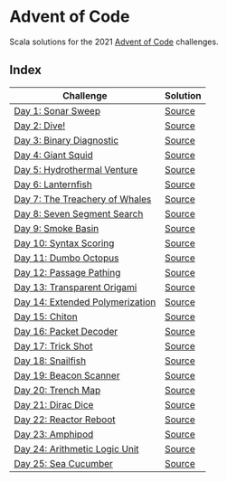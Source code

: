 # Advent of Code

Scala solutions for the 2021 [Advent of Code](https://www.adventofcode.com) challenges.

## Index

| Challenge                                                               | Solution                                    |
|-------------------------------------------------------------------------|---------------------------------------------|
| [Day 1: Sonar Sweep](https://adventofcode.com/2021/day/1)               | [Source](src/main/scala/advent/Day01.scala) | 
| [Day 2: Dive!](https://adventofcode.com/2021/day/2)                     | [Source](src/main/scala/advent/Day02.scala) | 
| [Day 3: Binary Diagnostic](https://adventofcode.com/2021/day/3)         | [Source](src/main/scala/advent/Day03.scala) | 
| [Day 4: Giant Squid](https://adventofcode.com/2021/day/4)               | [Source](src/main/scala/advent/Day04.scala) | 
| [Day 5: Hydrothermal Venture](https://adventofcode.com/2021/day/5)      | [Source](src/main/scala/advent/Day05.scala) | 
| [Day 6: Lanternfish](https://adventofcode.com/2021/day/6)               | [Source](src/main/scala/advent/Day06.scala) | 
| [Day 7: The Treachery of Whales](https://adventofcode.com/2021/day/7)   | [Source](src/main/scala/advent/Day07.scala) | 
| [Day 8: Seven Segment Search](https://adventofcode.com/2021/day/8)      | [Source](src/main/scala/advent/Day08.scala) | 
| [Day 9: Smoke Basin](https://adventofcode.com/2021/day/9)               | [Source](src/main/scala/advent/Day09.scala) | 
| [Day 10: Syntax Scoring](https://adventofcode.com/2021/day/10)          | [Source](src/main/scala/advent/Day10.scala) | 
| [Day 11: Dumbo Octopus](https://adventofcode.com/2021/day/11)           | [Source](src/main/scala/advent/Day11.scala) | 
| [Day 12: Passage Pathing](https://adventofcode.com/2021/day/12)         | [Source](src/main/scala/advent/Day12.scala) | 
| [Day 13: Transparent Origami](https://adventofcode.com/2021/day/13)     | [Source](src/main/scala/advent/Day13.scala) | 
| [Day 14: Extended Polymerization](https://adventofcode.com/2021/day/14) | [Source](src/main/scala/advent/Day14.scala) | 
| [Day 15: Chiton](https://adventofcode.com/2021/day/15)                  | [Source](src/main/scala/advent/Day15.scala) | 
| [Day 16: Packet Decoder](https://adventofcode.com/2021/day/16)          | [Source](src/main/scala/advent/Day16.scala) | 
| [Day 17: Trick Shot](https://adventofcode.com/2021/day/17)              | [Source](src/main/scala/advent/Day17.scala) | 
| [Day 18: Snailfish](https://adventofcode.com/2021/day/18)               | [Source](src/main/scala/advent/Day18.scala) | 
| [Day 19: Beacon Scanner](https://adventofcode.com/2021/day/19)          | [Source](src/main/scala/advent/Day19.scala) | 
| [Day 20: Trench Map](https://adventofcode.com/2021/day/20)              | [Source](src/main/scala/advent/Day20.scala) | 
| [Day 21: Dirac Dice](https://adventofcode.com/2021/day/21)              | [Source](src/main/scala/advent/Day21.scala) | 
| [Day 22: Reactor Reboot](https://adventofcode.com/2021/day/22)          | [Source](src/main/scala/advent/Day22.scala) | 
| [Day 23: Amphipod](https://adventofcode.com/2021/day/23)                | [Source](src/main/scala/advent/Day23.scala) | 
| [Day 24: Arithmetic Logic Unit](https://adventofcode.com/2021/day/24)   | [Source](src/main/scala/advent/Day24.scala) | 
| [Day 25: Sea Cucumber](https://adventofcode.com/2021/day/25)            | [Source](src/main/scala/advent/Day25.scala) | 